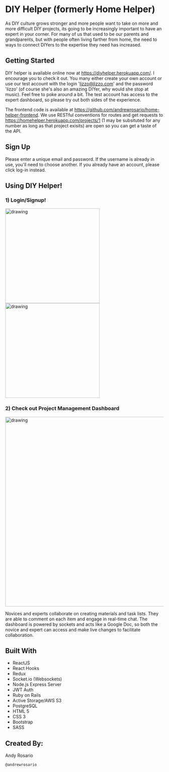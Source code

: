 # DIY Helper (formerly Home Helper)
As DIY culture grows stronger and more people want to take on more and more difficult DIY projects, its going to be increasingly important to have an expert in your corner. For many of us that used to be our parents and grandparents, but with people often living farther from home, the need to ways to connect DIYers to the expertise they need has increased.

## Getting Started
DIY helper is available online now at https://diyhelper.herokuapp.com/. I encourage you to check it out. You many either create your own account or use our test account with the login 'lizzo@lizzo.com' and the password 'lizzo' (of course she's also an amazing DIYer, why would she stop at music). Feel free to poke around a bit. The test account has access to the expert dashboard, so please try out both sides of the experience.

The frontend code is available at https://github.com/andrewrosario/home-helper-frontend. We use RESTful conventions for routes and get requests to https://homehelper.herokuapp.com/projects/1 (1 may be subsituted for any number as long as that project exisits) are open so you can get a taste of the API.

## Sign Up
Please enter a unique email and password. If the username is already in use, you'll need to choose another. If you already have an account, please click log-in instead.

## Using DIY Helper!

### 1) Login/Signup!
<img src="http://drive.google.com/uc?export=view&id=1OTGa7LqWhcyRXQK49WGJthZv_dZ9MOQ5" alt="drawing" width="300"/>
<img src="http://drive.google.com/uc?export=view&id=1zec7ASo7huHulmX8LDiGr7ddaY7Q9zvQ" alt="drawing" width="300"/>

### 2) Check out Project Management Dashboard
<img src="http://drive.google.com/uc?export=view&id=1p0u1m5H_N3jJd0n2bzPtoZZjG1AHolLC" alt="drawing" width="600"/>

Novices and experts collaborate on creating materials and task lists. They are able to comment on each item and engage in real-time chat. The dashboard is powered by sockets and acts like a Google Doc, so both the novice and expert can access and make live changes to facilitate collaboration.

## Built With
* ReactJS
* React Hooks
* Redux
* Socket.io (Websockets)
* Node.js Express Server
* JWT Auth
* Ruby on Rails
* Active Storage/AWS S3
* PostgreSQL
* HTML 5
* CSS 3
* Bootstrap
* SASS

## Created By:
Andy Rosario
```
@andrewrosario
```
